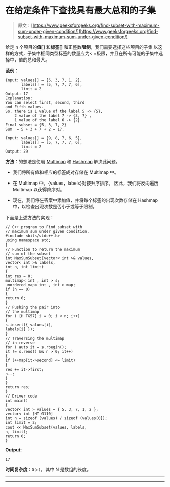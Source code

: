 # 在给定条件下查找具有最大总和的子集

> 原文：[https://www.geeksforgeeks.org/find-subset-with-maximum-sum-under-given-condition/](https://www.geeksforgeeks.org/find-subset-with-maximum-sum-under-given-condition/)

给定 n 个项目的**值[]** 和**标签[]** 和正整数**限制**，我们需要选择这些项目的子集 以这样的方式，子集中相同类型标签的数量应为< =极限，并且在所有可能的子集中选择中，值的总和最大。

**范例**：

```
Input: values[] = [5, 3, 7, 1, 2],
       labels[] = [5, 7, 7, 7, 6],
       limit = 2
Output: 17
Explanation:
You can select first, second, third 
and Fifth values.
So, there is 1 value of the label 5 -> {5},
    2 value of the label 7 -> {3, 7} ,
    1 value of the label 6 -> {2}.
Final subset = {5, 3, 7, 2}
Sum  = 5 + 3 + 7 + 2 = 17.

Input: values[] = [9, 8, 7, 6, 5],
       labels[] = [5, 7, 7, 7, 6],
       limit = 2
Output: 29

```

**方法**：的想法是使用 [Multimap](https://www.geeksforgeeks.org/multimap-associative-containers-the-c-standard-template-library-stl/) 和 [Hashmap](https://www.geeksforgeeks.org/map-associative-containers-the-c-standard-template-library-stl/) 解决此问题。

*   我们将所有值和相应的标签成对存储在 Multimap 中。

*   在 Multimap 中，{values，labels}对按升序排序。 因此，我们将反向遍历 Multimap 以获得降序对。

*   现在，我们将在答案中添加值，并将每个标签的出现次数存储在 Hashmap 中，以检查出现次数是否小于或等于限制。

下面是上述方法的实现：

```
// C++ program to Find subset with
// maximum sum under given condition.
#include <bits/stdc++.h>
using namespace std;
[
// Function to return the maximum
// sum of the subset
int MaxSumSubset(vector< int >& values,
vector< int >& labels,
int n, int limit)
{
int res = 0;
multimap< int , int > s;
unordered_map< int , int > map;
if (n == 0)
{
return 0;
}
// Pushing the pair into
// the multimap
for ( [H TG57] i = 0; i < n; i++)
{
s.insert({ values[i],
labels[i] });
}
// Traversing the multimap
// in reverse
for ( auto it = s.rbegin();
it != s.rend() && n > 0; it++)
{
if (++map[it->second] <= limit)
{
res += it->first;
n--;
}
}
return res;
}
// Driver code
int main()
{
vector< int > values = { 5, 3, 7, 1, 2 };
vector< int [HT G110]
int n = sizeof (values) / sizeof (values[0]);
int limit = 2;
cout << MaxSumSubset(values, labels,
n, limit);
return 0;
}
```

**Output:**

```
17

```

**时间复杂度**：`O(n)`，其中 N 是数组的长度。



* * *

* * *



